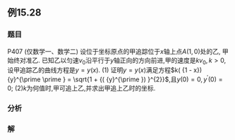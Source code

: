 ## 例15.28
### 题目
P407 (仅数学一、数学二) 设位于坐标原点的甲追踪位于$x$轴上点$A( {1,0})$处的乙, 甲始终对准乙. 已知乙以匀速${v}_{0}$沿平行于$y$轴正向的方向前进,甲的速度是$k{v}_{0}, k > 0$,设甲追踪乙的曲线方程是$y = y( x)$.
(1) 证明$y = y( x)$满足方程$k( {1 - x}) {y}^{\prime \prime } = \sqrt{1 + {( {y}^{\prime }) }^{2}}$,且$y( 0) = 0,{y}^{\prime }( 0) = 0$;
(2)$k$为何值时,甲可追上乙,并求出甲追上乙时的坐标.
### 分析

### 解